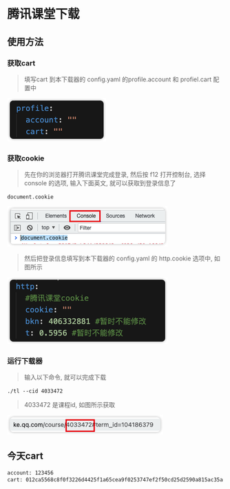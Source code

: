 # 腾讯课堂下载

## 使用方法
### 获取cart
> 填写cart 到本下载器的 config.yaml 的profile.account 和 profiel.cart 配置中

<img src="./img/2.png">

### 获取cookie
> 先在你的浏览器打开腾讯课堂完成登录, 然后按 f12 打开控制台, 选择 console 的选项, 输入下面英文, 就可以获取到登录信息了
```
document.cookie
```
<img src="./img/1.png">

> 然后把登录信息填写到本下载器的 config.yaml 的 http.cookie 选项中, 如图所示

<img src="./img/3.png">

### 运行下载器
> 输入以下命令, 就可以完成下载
```
./tl --cid 4033472
```
> 4033472 是课程id, 如图所示获取

<img src="./img/4.png">

## 今天cart
```
account: 123456
cart: 012ca5568c8f0f3226d4425f1a65cea9f0253747ef2f50cd25d2590a815ac35a
```